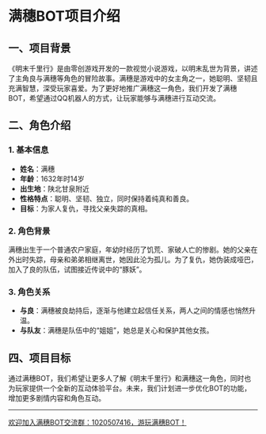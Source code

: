 # 满穗BOT项目介绍

## 一、项目背景

《明末千里行》是由零创游戏开发的一款视觉小说游戏，以明末乱世为背景，讲述了主角良与满穗等角色的冒险故事。满穗是游戏中的女主角之一，她聪明、坚韧且充满智慧，深受玩家喜爱。为了更好地推广满穗这一角色，我们开发了满穗BOT，希望通过QQ机器人的方式，让玩家能够与满穗进行互动交流。

## 二、角色介绍

### 1. 基本信息
- **姓名**：满穗
- **年龄**：1632年时14岁
- **出生地**：陕北甘泉附近
- **性格特点**：聪明、坚韧、独立，同时保持着纯真和善良。
- **目标**：为家人复仇，寻找父亲失踪的真相。

### 2. 角色背景
满穗出生于一个普通农户家庭，年幼时经历了饥荒、家破人亡的惨剧。她的父亲在外出时失踪，母亲和弟弟相继离世，她因此沦为孤儿。为了复仇，她伪装成哑巴，加入了良的队伍，试图接近传说中的“豚妖”。

### 3. 角色关系
- **与良**：满穗被良劫持后，逐渐与他建立起信任关系，两人之间的情感也悄然升温。
- **与队友**：满穗是队伍中的“姐姐”，她总是关心和保护其他女孩。

## 四、项目目标

通过满穗BOT，我们希望让更多人了解《明末千里行》和满穗这一角色，同时也为玩家提供一个全新的互动体验平台。未来，我们计划进一步优化BOT的功能，增加更多剧情内容和角色互动。

---

[欢迎加入满穗BOT交流群：1020507416，游玩满穗BOT！](https://qm.qq.com/q/kObL9UeFAQ)